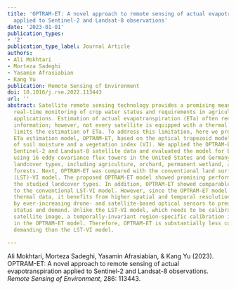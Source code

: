 ```yaml
---
title: 'OPTRAM-ET: A novel approach to remote sensing of actual evapotranspiration
  applied to Sentinel-2 and Landsat-8 observations'
date: '2023-01-01'
publication_types:
- '2'
publication_type_label: Journal Article
authors:
- Ali Mokhtari
- Morteza Sadeghi
- Yasamin Afrasiabian
- Kang Yu
publication: Remote Sensing of Environment
doi: 10.1016/j.rse.2022.113443
url: ''
abstract: Satellite remote sensing technology provides a promising means for near
  real-time monitoring of crop water status and requirements in agricultural and hydrological
  applications. Estimation of actual evapotranspiration (ETa) often requires thermal
  information; however, not every satellite is equipped with a thermal sensor, which
  limits the estimation of ETa. To address this limitation, here we propose a satellite-based
  ETa estimation model, OPTRAM-ET, based on the optical trapezoid model (OPTRAM) estimates
  of soil moisture and a vegetation index (VI). We applied the OPTRAM-ET model to
  Sentinel-2 and Landsat-8 satellite data and evaluated the model for ETa estimates
  using 16 eddy covariance flux towers in the United States and Germany with different
  landcover types, including agriculture, orchard, permanent wetland, and foothill
  forests. Next, OPTRAM-ET was compared with the conventional land surface temperature
  (LST)-VI model. The proposed OPTRAM-ET model showed promising performance over all
  the studied landcover types. In addition, OPTRAM-ET showed comparable performance
  to the conventional LST-VI model. However, since the OPTRAM-ET model does not need
  thermal data, it benefits from higher spatial and temporal resolution data provided
  by ever-increasing drone- and satellite-based optical sensors to predict crop water
  status and demand. Unlike the LST-VI model, which needs to be calibrated for each
  satellite image, a temporally-invariant region-specific calibration is possible
  in the OPTRAM-ET model. Therefore, OPTRAM-ET is substantially less computationally
  demanding than the LST-VI model.

---
```


Ali Mokhtari, Morteza Sadeghi, Yasamin Afrasiabian, & Kang Yu (2023). OPTRAM-ET: A novel approach to remote sensing of actual evapotranspiration applied to Sentinel-2 and Landsat-8 observations. *Remote Sensing of Environment*, 286: 113443.
